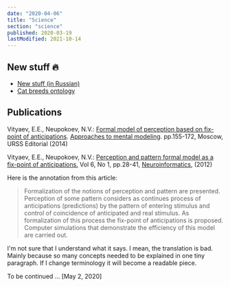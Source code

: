 ```yaml
---
date: "2020-04-06"
title: "Science"
section: "science"
published: 2020-03-19
lastModified: 2021-10-14
---
```


## New stuff 🔥

- [New stuff (in Russian)](/ru/science)
- [Cat breeds ontology](/science/cat-breeds-ontology)


## Publications

Vityaev, E.E., Neupokoev, N.V.: [Formal model of perception based on fix-point of anticipations](http://www.math.nsc.ru/AP/ScientificDiscovery/PDF/model_of_perception_sbornik.pdf). [Approaches to mental modeling](http://urss.ru/cgi-bin/db.pl?lang=en&blang=en&page=Book&id=257246). pp.155-172, Moscow, URSS Editorial (2014)

Vityaev, E.E., Neupokoev, N.V.: [Perception and pattern formal model as a fix-point of anticipations.](http://www.niisi.ru/iont/ni/Journal/V6/N1/VityaevNeupokoev_A.pdf) Vol 6, No 1, pp.28-41, [Neuroinformatics](https://www.niisi.ru/iont/ni/Journal/), (2012)

Here is the annotation from this article:
<blockquote>
<p>
Formalization of the notions of perception and pattern are presented. Perception of some pattern considers as continues process of anticipations (predictions) by the pattern of entering stimulus and control of coincidence of anticipated and real stimulus. As formalization of this process the fix-point of anticipations is proposed. Computer simulations that demonstrate the efficiency of this model are carried out.
</p>
</blockquote>

I'm not sure that I understand what it says. I mean, the translation is bad. Mainly because so many concepts needed to be explained in one tiny paragraph. If I change terminology it will become a readable piece.

To be continued ... [May 2, 2020]
